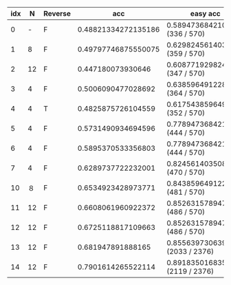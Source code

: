 | idx | N   | Reverse | acc                 | easy acc                         | challenge acc                    |
| --- | --- | ------- | ------------------- | -------------------------------- | -------------------------------- |
| 0   | -   | F       | 0.48821334272135186 | 0.5894736842105263  (336 / 570)  | 0.44481605351170567  (133 / 299) |
| 1   | 8   | F       | 0.49797746875550075 | 0.6298245614035087 (359 / 570)   | 0.4414715719063545 (132 / 299)   |
| 2   | 12  | F       | 0.447180073930646   | 0.6087719298245614 (347 / 570)   | 0.3779264214046823 (113 / 299)   |
| 3   | 4   | F       | 0.5006090477028692  | 0.6385964912280702 (364 / 570)   | 0.4414715719063545 (132 / 299)   |
| 4   | 4   | T       | 0.4825875726104559  | 0.6175438596491228 (352 / 570)   | 0.42474916387959866 (127 / 299)  |
| 5   | 4   | F       | 0.5731490934694596  | 0.7789473684210526 (444 / 570)   | 0.48494983277591974 (145 / 299)  |
| 6   | 4   | F       | 0.5895370533356803  | 0.7789473684210526 (444 / 570)   | 0.5083612040133779 (152 / 299)   |
| 7   | 4   | F       | 0.6289737722232001  | 0.8245614035087719 (470 / 570)   | 0.5451505016722408 (163 / 299)   |
| 10  | ８  | F       | 0.6534923428973771  | 0.843859649122807 (481 / 570)    | 0.5719063545150501 (171 / 299)   |
| 11  | 12  | F       | 0.6608061960922372  | 0.8526315789473684 (486 / 570)   | 0.5785953177257525 (173 / 299)   |
| 12  | 12  | F       | 0.6725118817109663  | 0.8526315789473684 (486 / 570)   | 0.5953177257525084 (178 / 299)   |
| 13  | 12  | F       | 0.681947891888165   | 0.8556397306397306 (2033 / 2376) | 0.6075085324232082 (712 / 1172)  |
| 14  | 12  | F       | 0.7901614265522114  | 0.8918350168350169 (2119 / 2376) | 0.7465870307167235 (875 / 1172)  |